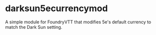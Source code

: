 # darksun5ecurrencymod
A simple module for FoundryVTT that modifies 5e's default currency to match the Dark Sun setting.
